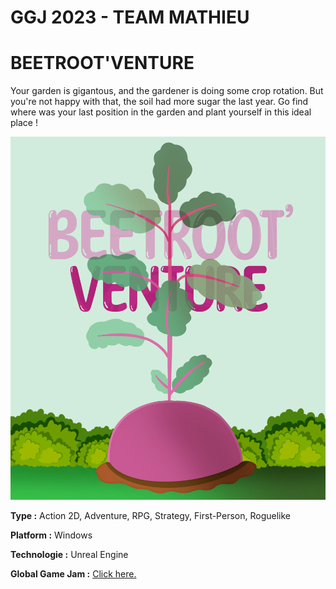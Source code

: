 # GGJ 2023 - TEAM MATHIEU 

# BEETROOT'VENTURE 

Your garden is gigantous, and the gardener is doing some crop rotation. 
But you're not happy with that, the soil had more sugar the last year. 
Go find where was your last position in the garden and plant yourself in this ideal place !




![Affiche](https://github.com/igneefleur/GGJ_2023/blob/main/Content/Assets/affiche.png)

**Type :** Action 2D, Adventure, RPG, Strategy, First-Person, Roguelike

**Platform :** Windows

**Technologie :** Unreal Engine 

**Global Game Jam :** [Click here.](https://globalgamejam.org/2023/games/beetrootventure-0)
